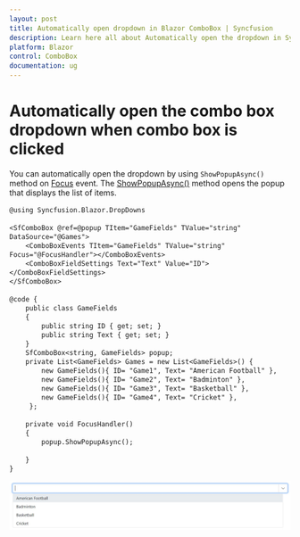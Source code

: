 ```yaml
---
layout: post
title: Automatically open dropdown in Blazor ComboBox | Syncfusion
description: Learn here all about Automatically open the dropdown in Syncfusion Blazor ComboBox component and more.
platform: Blazor
control: ComboBox
documentation: ug
---
```


# Automatically open the combo box dropdown when combo box is clicked

You can automatically open the dropdown by using `ShowPopupAsync()` method on [Focus](https://blazor.syncfusion.com/documentation/combobox/events#focus) event. The [ShowPopupAsync()](https://help.syncfusion.com/cr/blazor/Syncfusion.Blazor.DropDowns.SfDropDownList-2.html#Syncfusion_Blazor_DropDowns_SfDropDownList_2_ShowPopupAsync) method opens the popup that displays the list of items.

```cshtml
@using Syncfusion.Blazor.DropDowns

<SfComboBox @ref=@popup TItem="GameFields" TValue="string" DataSource="@Games">
    <ComboBoxEvents TItem="GameFields" TValue="string" Focus="@FocusHandler"></ComboBoxEvents>
    <ComboBoxFieldSettings Text="Text" Value="ID"></ComboBoxFieldSettings>
</SfComboBox>

@code {
    public class GameFields
    {
        public string ID { get; set; }
        public string Text { get; set; }
    }
    SfComboBox<string, GameFields> popup;
    private List<GameFields> Games = new List<GameFields>() {
        new GameFields(){ ID= "Game1", Text= "American Football" },
        new GameFields(){ ID= "Game2", Text= "Badminton" },
        new GameFields(){ ID= "Game3", Text= "Basketball" },
        new GameFields(){ ID= "Game4", Text= "Cricket" },
     };

    private void FocusHandler()
    {
        popup.ShowPopupAsync();
       
    }
}
```


![Customization](../images/blazor-combobox-customization.png)